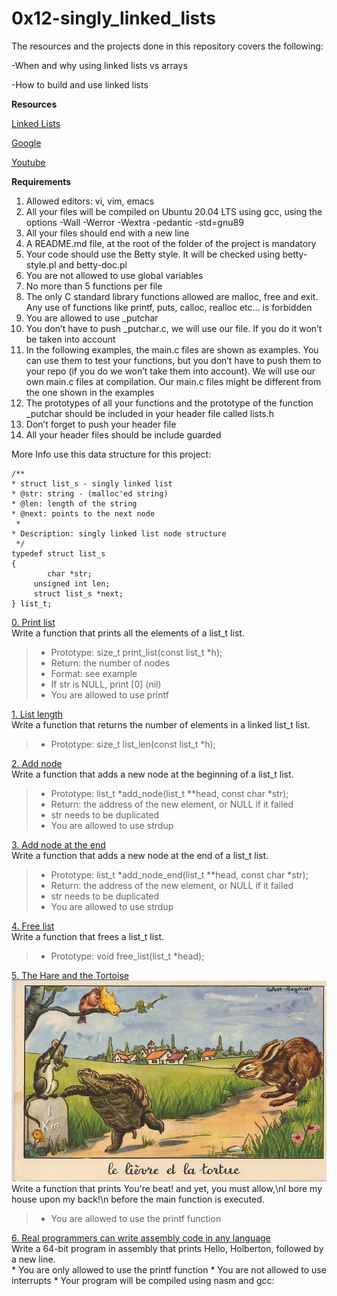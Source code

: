 # **0x12-singly_linked_lists**

The resources and the projects done in this repository covers the following:

-When and why using linked lists vs arrays

-How to build and use linked lists

**Resources**

[Linked Lists](https://intranet.alxswe.com/rltoken/joxg32-tt4lUh8Afgst8tA)

[Google](https://intranet.alxswe.com/rltoken/USaZbNdfcuIFII-K2YPsKQ)

[Youtube](https://intranet.alxswe.com/rltoken/epKUCIcoA6XaN1T3Vtr_9w)

**Requirements**
1. Allowed editors: vi, vim, emacs
2. All your files will be compiled on Ubuntu 20.04 LTS using gcc, using the options -Wall -Werror -Wextra -pedantic -std=gnu89
3. All your files should end with a new line
4. A README.md file, at the root of the folder of the project is mandatory
5. Your code should use the Betty style. It will be checked using betty-style.pl and betty-doc.pl
6. You are not allowed to use global variables
7. No more than 5 functions per file
8. The only C standard library functions allowed are malloc, free and exit. Any use of functions like printf, puts, calloc, realloc etc… is forbidden
9. You are allowed to use _putchar
10. You don’t have to push _putchar.c, we will use our file. If you do it won’t be taken into account
11. In the following examples, the main.c files are shown as examples. You can use them to test your functions, but you don’t have to push them to your repo (if you do we won’t take them into account). We will use our own main.c files at compilation. Our main.c files might be different from the one shown in the examples
12. The prototypes of all your functions and the prototype of the function _putchar should be included in your header file called lists.h
13. Don’t forget to push your header file
14. All your header files should be include guarded

More Info
use this data structure for this project:


	/**
 	* struct list_s - singly linked list
 	* @str: string - (malloc'ed string)
 	* @len: length of the string
 	* @next: points to the next node
	 *
 	* Description: singly linked list node structure
	 */
	typedef struct list_s
	{
    		char *str;
   		 unsigned int len;
   		 struct list_s *next;
	} list_t;


[0. Print list](./0-print_list.c)<br>
Write a function that prints all the elements of a list_t list.<br>
> * Prototype: size_t print_list(const list_t *h);<br>
> * Return: the number of nodes<br>
> * Format: see example<br>
> * If str is NULL, print [0] (nil)<br>
> * You are allowed to use printf


[1. List length](./1-list_len.c)<br>
Write a function that returns the number of elements in a linked list_t list.<br>
> * Prototype: size_t list_len(const list_t *h);


[2. Add node](./2-add_node.c)<br>
Write a function that adds a new node at the beginning of a list_t list.<br>
> * Prototype: list_t *add_node(list_t **head, const char *str);<br>
> * Return: the address of the new element, or NULL if it failed
> * str needs to be duplicated
> * You are allowed to use strdup


[3. Add node at the end](./3-add_node_end.c)<br>
Write a function that adds a new node at the end of a list_t list.
> * Prototype: list_t *add_node_end(list_t **head, const char *str);
> * Return: the address of the new element, or NULL if it failed
> * str needs to be duplicated
> * You are allowed to use strdup


[4. Free list](./4-free_list.c)<br>
Write a function that frees a list_t list.
> * Prototype: void free_list(list_t *head);


[5. The Hare and the Tortoise](./100-first.c)<br>
![image](./test_files/task.jpg)
Write a function that prints You're beat! and yet, you must allow,\nI bore my house upon my back!\n before the main function is executed.
> * You are allowed to use the printf function


[6. Real programmers can write assembly code in any language](./101-hello_holberton.asm)<br>
Write a 64-bit program in assembly that prints Hello, Holberton, followed by a new line.<br>
	* You are only allowed to use the printf function
	* You are not allowed to use interrupts
	* Your program will be compiled using nasm and gcc:

